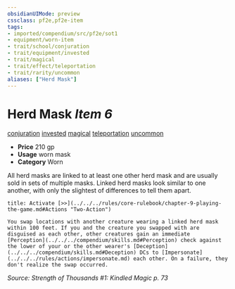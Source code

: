```yaml
---
obsidianUIMode: preview
cssclass: pf2e,pf2e-item
tags:
- imported/compendium/src/pf2e/sot1
- equipment/worn-item
- trait/school/conjuration
- trait/equipment/invested
- trait/magical
- trait/effect/teleportation
- trait/rarity/uncommon
aliases: ["Herd Mask"]
---
```

# Herd Mask *Item 6*  
[conjuration](conjuration.md)  [invested](invested.md)  [magical](magical.md)  [teleportation](teleportation.md)  [uncommon](uncommon.md)  

- **Price** 210 gp
- **Usage** worn mask
- **Category** Worn

All herd masks are linked to at least one other herd mask and are usually sold in sets of multiple masks. Linked herd masks look similar to one another, with only the slightest of differences to tell them apart.

```ad-embed-ability
title: Activate [>>](../../../rules/core-rulebook/chapter-9-playing-the-game.md#Actions "Two-Action")

You swap locations with another creature wearing a linked herd mask within 100 feet. If you and the creature you swapped with are disguised as each other, other creatures gain an immediate [Perception](../../../compendium/skills.md#Perception) check against the lower of your or the other wearer's [Deception](../../../compendium/skills.md#Deception) DCs to [Impersonate](../../../rules/actions/impersonate.md) each other. On a failure, they don't realize the swap occurred.
```

*Source: Strength of Thousands #1: Kindled Magic p. 73*
